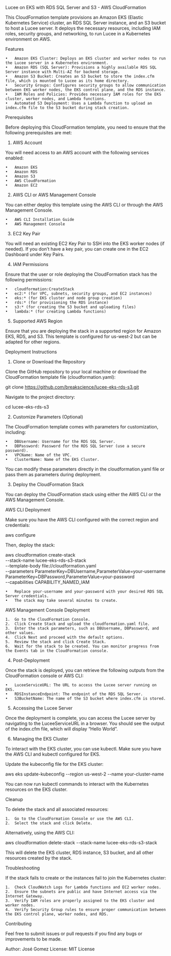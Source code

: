 Lucee on EKS with RDS SQL Server and S3 - AWS CloudFormation

This CloudFormation template provisions an Amazon EKS (Elastic Kubernetes Service) cluster, an RDS SQL Server instance, and an S3 bucket to host a Lucee server. It deploys the necessary resources, including IAM roles, security groups, and networking, to run Lucee in a Kubernetes environment on AWS.

Features

	•	Amazon EKS Cluster: Deploys an EKS cluster and worker nodes to run the Lucee server in a Kubernetes environment.
	•	Amazon RDS (SQL Server): Provisions a highly available RDS SQL Server instance with Multi-AZ for backend storage.
	•	Amazon S3 Bucket: Creates an S3 bucket to store the index.cfm file, which is mounted to Lucee as its home directory.
	•	Security Groups: Configures security groups to allow communication between EKS worker nodes, the EKS control plane, and the RDS instance.
	•	IAM Roles and Policies: Provides necessary IAM roles for the EKS cluster, worker nodes, and Lambda functions.
	•	Automated S3 Deployment: Uses a Lambda function to upload an index.cfm file to the S3 bucket during stack creation.

Prerequisites

Before deploying this CloudFormation template, you need to ensure that the following prerequisites are met:

1. AWS Account

You will need access to an AWS account with the following services enabled:

	•	Amazon EKS
	•	Amazon RDS
	•	Amazon S3
	•	AWS CloudFormation
	•	Amazon EC2

2. AWS CLI or AWS Management Console

You can either deploy this template using the AWS CLI or through the AWS Management Console.

	•	AWS CLI Installation Guide
	•	AWS Management Console

3. EC2 Key Pair

You will need an existing EC2 Key Pair to SSH into the EKS worker nodes (if needed). If you don’t have a key pair, you can create one in the EC2 Dashboard under Key Pairs.

4. IAM Permissions

Ensure that the user or role deploying the CloudFormation stack has the following permissions:

	•	cloudformation:CreateStack
	•	ec2:* (for VPC, subnets, security groups, and EC2 instances)
	•	eks:* (for EKS cluster and node group creation)
	•	rds:* (for provisioning the RDS instance)
	•	s3:* (for creating the S3 bucket and uploading files)
	•	lambda:* (for creating Lambda functions)

5. Supported AWS Region

Ensure that you are deploying the stack in a supported region for Amazon EKS, RDS, and S3. This template is configured for us-west-2 but can be adapted for other regions.

Deployment Instructions

1. Clone or Download the Repository

Clone the GitHub repository to your local machine or download the CloudFormation template file (cloudformation.yaml):

git clone https://github.com/breakscience/lucee-eks-rds-s3.git

Navigate to the project directory:

cd lucee-eks-rds-s3

2. Customize Parameters (Optional)

The CloudFormation template comes with parameters for customization, including:

	•	DBUsername: Username for the RDS SQL Server.
	•	DBPassword: Password for the RDS SQL Server (use a secure password).
	•	VPCName: Name of the VPC.
	•	ClusterName: Name of the EKS Cluster.

You can modify these parameters directly in the cloudformation.yaml file or pass them as parameters during deployment.

3. Deploy the CloudFormation Stack

You can deploy the CloudFormation stack using either the AWS CLI or the AWS Management Console.

AWS CLI Deployment

Make sure you have the AWS CLI configured with the correct region and credentials:

aws configure

Then, deploy the stack:

aws cloudformation create-stack \
  --stack-name lucee-eks-rds-s3-stack \
  --template-body file://cloudformation.yaml \
  --parameters ParameterKey=DBUsername,ParameterValue=your-username \
               ParameterKey=DBPassword,ParameterValue=your-password \
  --capabilities CAPABILITY_NAMED_IAM

	•	Replace your-username and your-password with your desired RDS SQL Server credentials.
	•	The stack may take several minutes to create.

AWS Management Console Deployment

	1.	Go to the CloudFormation Console.
	2.	Click Create Stack and upload the cloudformation.yaml file.
	3.	Enter the stack parameters, such as DBUsername, DBPassword, and other values.
	4.	Click Next and proceed with the default options.
	5.	Review the stack and click Create Stack.
	6.	Wait for the stack to be created. You can monitor progress from the Events tab in the CloudFormation console.

4. Post-Deployment

Once the stack is deployed, you can retrieve the following outputs from the CloudFormation console or AWS CLI:

	•	LuceeServiceURL: The URL to access the Lucee server running on EKS.
	•	RDSInstanceEndpoint: The endpoint of the RDS SQL Server.
	•	S3BucketName: The name of the S3 bucket where index.cfm is stored.

5. Accessing the Lucee Server

Once the deployment is complete, you can access the Lucee server by navigating to the LuceeServiceURL in a browser. You should see the output of the index.cfm file, which will display “Hello World”.

6. Managing the EKS Cluster

To interact with the EKS cluster, you can use kubectl. Make sure you have the AWS CLI and kubectl configured for EKS.

Update the kubeconfig file for the EKS cluster:

aws eks update-kubeconfig --region us-west-2 --name your-cluster-name

You can now run kubectl commands to interact with the Kubernetes resources on the EKS cluster.

Cleanup

To delete the stack and all associated resources:

	1.	Go to the CloudFormation Console or use the AWS CLI.
	2.	Select the stack and click Delete.

Alternatively, using the AWS CLI:

aws cloudformation delete-stack --stack-name lucee-eks-rds-s3-stack

This will delete the EKS cluster, RDS instance, S3 bucket, and all other resources created by the stack.

Troubleshooting

If the stack fails to create or the instances fail to join the Kubernetes cluster:

	1.	Check CloudWatch Logs for Lambda functions and EC2 worker nodes.
	2.	Ensure the subnets are public and have Internet access via the Internet Gateway.
	3.	Verify IAM roles are properly assigned to the EKS cluster and worker nodes.
	4.	Verify Security Group rules to ensure proper communication between the EKS control plane, worker nodes, and RDS.

Contributing

Feel free to submit issues or pull requests if you find any bugs or improvements to be made.

Author: José Gomez
License: MIT License
